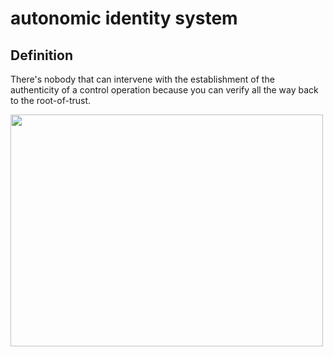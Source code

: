 # autonomic identity system
## Definition
There's nobody that can intervene with the establishment of the authenticity of a control operation because you can verify all the way back to the root-of-trust.

<img src="https://raw.githubusercontent.com/WebOfTrust/keri/main/images/ais.png" width="500" height="371"/>